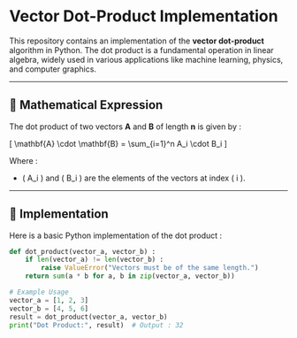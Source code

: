 # Vector Dot-Product Implementation

This repository contains an implementation of the **vector dot-product** algorithm in Python. The dot product is a fundamental operation in linear algebra, widely used in various applications like machine learning, physics, and computer graphics.

---

## 📖 **Mathematical Expression**
The dot product of two vectors **A** and **B** of length **n** is given by :

\[
\mathbf{A} \cdot \mathbf{B} = \sum_{i=1}^n A_i \cdot B_i
\]

Where :
- \( A_i \) and \( B_i \) are the elements of the vectors at index \( i \).

---

## 🧩 **Implementation**

Here is a basic Python implementation of the dot product :

```python
def dot_product(vector_a, vector_b) :
    if len(vector_a) != len(vector_b) :
        raise ValueError("Vectors must be of the same length.")
    return sum(a * b for a, b in zip(vector_a, vector_b))

# Example Usage
vector_a = [1, 2, 3]
vector_b = [4, 5, 6]
result = dot_product(vector_a, vector_b)
print("Dot Product:", result)  # Output : 32
